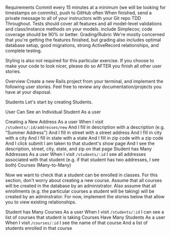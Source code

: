Requirements
Commit every 15 minutes at a minimum (we will be looking for timestamps on commits), push to GitHub often
When finished, send a private message to all of your instructors with your Git repo
TDD Throughout. Tests should cover all features and all model-level validations and class/instance methods on your models.
include Simplecov, code coverage should be 90% or better.
Grading/Rubric
We're mostly concerned that you're getting the features finished, but grading also includes optimal database setup, good migrations, strong ActiveRecord relationships, and complete testing.

Styling is also not required for this particular exercise. If you choose to make your code to look nicer, please do so AFTER you finish all other user stories.

Overview
Create a new Rails project from your terminal, and implement the following user stories. Feel free to review any documentation/projects you have at your disposal.

Students
Let's start by creating Students.

User Can See an Individual Student
As a user
<!-- When I visit `/students/:id`
I see the name of a student
User Can See a List of Students
As a user
When I visit `/students`
I see a list of student names
User Can Create a Student
As a user -->
<!-- When I visit `/students/new`
And I fill in name
And I click submit
I am on the student show page
And I see that student's name -->
<!-- User Can Edit a Student
As a user
When I visit `/students/:id/edit`
And I enter a new name
And I click submit
I am on the student show page
And I can see that student's new name -->
<!-- User Can Delete a Student
As a user
When I visit `/students`
And I click "Delete" next to a student's name
I see the students index
And that student's name is no longer on the page -->
<!-- Navigation
As a user
When I visit any page
I see links to see a list of all students, or create a new student
As a user -->
<!-- When I visit `/students`
And I click on a student's name
I am taken to a show page for that student
Addresses (One-to-Many) -->
<!-- Let's add addresses to this application. In this particular scenario assume that a student can have many addresses (i.e. maybe they have a current address, a permanent address, a parent address, a summer address, etc.), and that an address belongs to only one student. This might not be a real-life situation (what about brothers and sisters at the same school?), but go with it. For today, this will be a one-to-many relationship. -->

Creating a New Address
As a user
When I visit `/students/:id/addresses/new`
And I fill in description with a description (e.g. "Summer Address")
And I fill in street with a street address
And I fill in city with a city
And I fill in state with a state
And I fill in zip code with a zip code
And I click submit
I am taken to that student's show page
And I see the description, street, city, state, and zip on that page
Student has Many Addresses
As a user
When I visit `/students/:id`
I see all addresses associated with that student (e.g. if that student has two addresses, I see both)
Courses (Many-to-Many)


Now we want to check that a student can be enrolled in classes. For this section, don't worry about creating a new course. Assume that all courses will be created in the database by an administrator. Also assume that all enrollments (e.g. the particular courses a student will be taking) will be created by an adminstrator. For now, implement the stories below that allow you to view existing relationships.

Student has Many Courses
As a user
When I visit `/students/:id`
I can see a list of courses that student is taking
Courses Have Many Students
As a user
When I visit `/courses/:id`
I see the name of that course
And a list of students enrolled in that course
